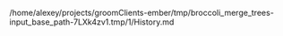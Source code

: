 /home/alexey/projects/groomClients-ember/tmp/broccoli_merge_trees-input_base_path-7LXk4zv1.tmp/1/History.md